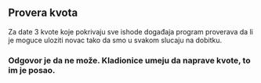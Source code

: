 ## Provera kvota

Za date 3 kvote koje pokrivaju sve ishode događaja program proverava da li je moguce uloziti novac tako da smo u svakom slucaju na dobitku.
### Odgovor je da ne može. Kladionice umeju da naprave kvote, to im je posao.
